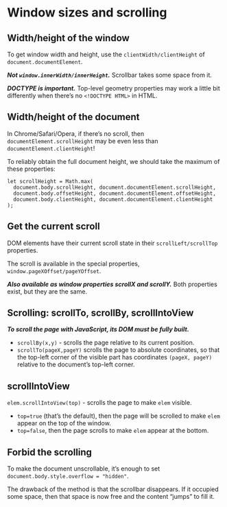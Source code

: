 # Window sizes and scrolling

## Width/height of the window

To get window width and height, use the `clientWidth/clientHeight` of `document.documentElement`.

***Not `window.innerWidth/innerHeight`.***
Scrollbar takes some space from it.

***DOCTYPE is important.***
Top-level geometry properties may work a little bit differently when there’s no `<!DOCTYPE HTML>` in HTML.

## Width/height of the document

In Chrome/Safari/Opera, if there’s no scroll, then `documentElement.scrollHeight` may be even less than `documentElement.clientHeight`!

To reliably obtain the full document height, we should take the maximum of these properties:

```
let scrollHeight = Math.max(
  document.body.scrollHeight, document.documentElement.scrollHeight,
  document.body.offsetHeight, document.documentElement.offsetHeight,
  document.body.clientHeight, document.documentElement.clientHeight
);
```

## Get the current scroll

DOM elements have their current scroll state in their `scrollLeft/scrollTop` properties.

The scroll is available in the special properties, `window.pageXOffset/pageYOffset`.

***Also available as window properties scrollX and scrollY.***
Both properties exist, but they are the same.

## Scrolling: scrollTo, scrollBy, scrollIntoView

***To scroll the page with JavaScript, its DOM must be fully built.***

- `scrollBy(x,y)` - scrolls the page relative to its current position.
- `scrollTo(pageX,pageY)` scrolls the page to absolute coordinates, so that the top-left corner of the visible part has coordinates `(pageX, pageY)` relative to the document’s top-left corner.

## scrollIntoView

`elem.scrollIntoView(top)` - scrolls the page to make `elem` visible.

- `top=true` (that’s the default), then the page will be scrolled to make `elem` appear on the top of the window.
- `top=false`, then the page scrolls to make `elem` appear at the bottom.

## Forbid the scrolling

To make the document unscrollable, it’s enough to set `document.body.style.overflow = "hidden"`.

The drawback of the method is that the scrollbar disappears. If it occupied some space, then that space is now free and the content “jumps” to fill it.
